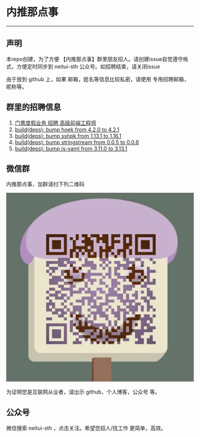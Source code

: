 # 内推那点事
-----
## 声明

本repo创建，为了方便 【内推那点事】群里朋友招人。请创建issue自觉遵守格式，方便定时同步到 neitui-sth 公众号。如招聘结束，请关闭issue

由于放到 github 上，如果 邮箱，姓名等信息比较私密，请使用 专用招聘邮箱，昵称等。

## 群里的招聘信息

1. [门票度假业务 招聘 高级前端工程师](https://github.com/neitui/jobs/issues/18)
2. [build(deps): bump hoek from 4.2.0 to 4.2.1](https://github.com/neitui/jobs/pull/17)
3. [build(deps): bump sshpk from 1.13.1 to 1.16.1](https://github.com/neitui/jobs/pull/16)
4. [build(deps): bump stringstream from 0.0.5 to 0.0.6](https://github.com/neitui/jobs/pull/15)
5. [build(deps): bump js-yaml from 3.11.0 to 3.13.1](https://github.com/neitui/jobs/pull/14)

## 微信群

内推那点事，加群请扫下列二维码

![内推那点事](./img/wechat.png)

为证明您是互联网从业者，请出示 github，个人博客，公众号 等。


## 公众号

微信搜索 neitui-sth ，点击关注。希望您招人/找工作 更简单，高效。
  